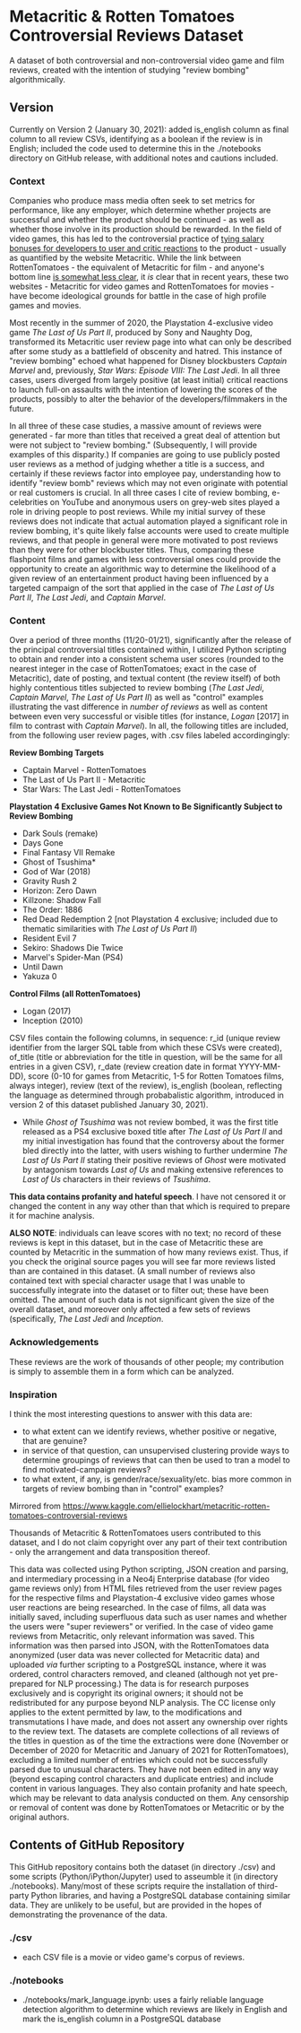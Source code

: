 # Metacritic & Rotten Tomatoes Controversial Reviews Dataset
 A dataset of both controversial and non-controversial video game and film reviews, created with the intention of studying "review bombing" algorithmically.

 ## Version
 Currently on Version 2 (January 30, 2021): added is_english column as final column to all review CSVs, identifying as a boolean if the review is in English; included the code used to determine this in the ./notebooks directory on GitHub release, with additional notes and cautions included.

### Context

Companies who produce mass media often seek to set metrics for performance, like any employer, which determine whether projects are successful and whether the product should be continued - as well as whether those involve in its production should be rewarded. In the field of video games, this has led to the controversial practice of [tying salary bonuses for developers to user and critic reactions](https://arstechnica.com/gaming/2012/03/why-linking-developer-bonuses-to-metacritic-scores-should-come-to-an-end/) to the product - usually as quantified by the website Metacritic. While the link between RottenTomatoes - the equivalent of Metacritic for film - and anyone's bottom line [is somewhat less clear](https://www.theringer.com/movies/2020/9/4/21422568/rotten-tomatoes-effective-on-box-office), it *is* clear that in recent years, these two websites - Metacritic for video games and RottenTomatoes for movies - have become ideological grounds for battle in the case of high profile games and movies.

Most recently in the summer of 2020, the Playstation 4-exclusive video game *The Last of Us Part II*, produced by Sony and Naughty Dog, transformed its Metacritic user review page into what can only be described after some study as a battlefield of obscenity and hatred. This instance of "review bombing" echoed what happened for Disney blockbusters *Captain Marvel* and, previously, *Star Wars: Episode VIII: The Last Jedi*. In all three cases, users diverged from largely positive (at least initial) critical reactions to launch full-on assaults with the intention of lowering the scores of the products, possibly to alter the behavior of the developers/filmmakers in the future.

In all three of these case studies, a massive amount of reviews were generated - far more than titles that received a great deal of attention but were not subject to "review bombing." (Subsequently, I will provide examples of this disparity.) If companies are going to use publicly posted user reviews as a method of judging whether a title is a success, and certainly if these reviews factor into employee pay, understanding how to identify "review bomb" reviews which may not even originate with potential or real customers is crucial. In all three cases I cite of review bombing, e-celebrities on YouTube and anonymous users on grey-web sites played a role in driving people to post reviews. While my initial survey of these reviews does not indicate that actual automation played a significant role in review bombing, it's quite likely false accounts were used to create multiple reviews, and that people in general were more motivated to post reviews than they were for other blockbuster titles. Thus, comparing these flashpoint films and games with less controversial ones could provide the opportunity to create an algorithmic way to determine the likelihood of a given review of an entertainment product having been influenced by a targeted campaign of the sort that applied in the case of *The Last of Us Part II*, *The Last Jedi*, and *Captain Marvel*.

### Content

Over a period of three months (11/20-01/21), significantly after the release of the principal controversial titles contained within, I utilized Python scripting to obtain and render into a consistent schema user scores (rounded to the nearest integer in the case of RottenTomatoes; exact in the case of Metacritic), date of posting, and textual content (the review itself) of both highly contentious titles subjected to review bombing (*The Last Jedi*, *Captain Marvel*, *The Last of Us Part II*) as well as "control" examples illustrating the vast difference in *number of reviews* as well as content between even very successful or visible titles (for instance, *Logan* [2017] in film to contrast with *Captain Marvel*). In all, the following titles are included, from the following user review pages, with .csv files labeled accordingingly:

**Review Bombing Targets**
- Captain Marvel - RottenTomatoes
- The Last of Us Part II - Metacritic
- Star Wars: The Last Jedi - RottenTomatoes

**Playstation 4 Exclusive Games Not Known to Be Significantly Subject to Review Bombing**
- Dark Souls (remake)
- Days Gone
- Final Fantasy VII Remake
- Ghost of Tsushima*
- God of War (2018)
- Gravity Rush 2
- Horizon: Zero Dawn
- Killzone: Shadow Fall
- The Order: 1886
- Red Dead Redemption 2 [not Playstation 4 exclusive; included due to thematic similarities with *The Last of Us Part II*)
- Resident Evil 7
- Sekiro: Shadows Die Twice
- Marvel's Spider-Man (PS4)
- Until Dawn
- Yakuza 0

**Control Films (all RottenTomatoes)**
- Logan (2017)
- Inception (2010)

CSV files contain the following columns, in sequence: r_id (unique review identifier from the larger SQL table from which these CSVs were created), of_title (title or abbreviation for the title in question, will be the same for all entries in a given CSV), r_date (review creation date in format YYYY-MM-DD), score (0-10 for games from Metacritic, 1-5 for Rotten Tomatoes films, always integer), review (text of the review), is_english (boolean, reflecting the language as determined through probabalistic algorithm, introduced in version 2 of this dataset published January 30, 2021).

* While *Ghost of Tsushima* was not review bombed, it was the first title released as a PS4 exclusive boxed title after *The Last of Us Part II* and my initial investigation has found that the controversy about the former bled directly into the latter, with users wishing to further undermine *The Last of Us Part II* stating their positive reviews of *Ghost* were motivated by antagonism towards *Last of Us* and making extensive references to *Last of Us* characters in their reviews of *Tsushima*.

**This data contains profanity and hateful speech**. I have not censored it or changed the content in any way other than that which is required to prepare it for machine analysis.

**ALSO NOTE**: individuals can leave scores with no text; no record of these reviews is kept in this dataset, but in the case of Metacritic these are counted by Metacritic in the summation of how many reviews exist. Thus, if you check the original source pages you will see far more reviews listed than are contained in this dataset. (A small number of reviews also contained text with special character usage that I was unable to successfully integrate into the dataset or to filter out; these have been omitted. The amount of such data is not significant given the size of the overall dataset, and moreover only affected a few sets of reviews (specifically, *The Last Jedi* and *Inception*.

### Acknowledgements

These reviews are the work of thousands of other people; my contribution is simply to assemble them in a form which can be analyzed.


### Inspiration

I think the most interesting questions to answer with this data are:

- to what extent can we identify reviews, whether positive or negative, that are genuine?
- in service of that question, can unsupervised clustering provide ways to determine groupings of reviews that can then be used to tran a model to find motivated-campaign reviews?
- to what extent, if any, is gender/race/sexuality/etc. bias more common in targets of review bombing than in "control" examples?

Mirrored from https://www.kaggle.com/ellielockhart/metacritic-rotten-tomatoes-controversial-reviews

Thousands of Metacritic & RottenTomatoes users contributed to this dataset, and I do not claim copyright over any part of their text contribution - only the arrangement and data transposition thereof.

This data was collected using Python scripting, JSON creation and parsing, and intermediary processing in a Neo4j Enterprise database (for video game reviews only) from HTML files retrieved from the user review pages for the respective films and Playstation-4 exclusive video games whose user reactions are being researched. In the case of films, all data was initially saved, including superfluous data such as user names and whether the users were "super reviewers" or verified. In the case of video game reviews from Metacritic, only relevant information was saved. This information was then parsed into JSON, with the RottenTomatoes data anonymized (user data was never collected for Metacritic data) and uploaded *via* further scripting to a PostgreSQL instance, where it was ordered, control characters removed, and cleaned (although not yet pre-prepared for NLP processing.) The data is for research purposes exclusively and is copyright its original owners; it should not be redistributed for any purpose beyond NLP analysis. The CC license only applies to the extent permitted by law, to the modifications and transmutations I have made, and does not assert any ownership over rights to the review text. The datasets are complete collections of all reviews of the titles in question as of the time the extractions were done (November or December of 2020 for Metacritic and January of 2021 for RottenTomatoes), excluding a limited number of entries which could not be successfully parsed due to unusual characters. They have not been edited in any way (beyond escaping control characters and duplicate entries) and include content in various languages. They also contain profanity and hate speech, which may be relevant to data analysis conducted on them. Any censorship or removal of content was done by RottenTomatoes or Metacritic or by the original authors.

## Contents of GitHub Repository
This GitHub repository contains both the dataset (in directory ./csv) and some scripts (Python/iPython/Jupyter) used to asseumble it (in directory ./notebooks). Many/most of these scripts require the installation of third-party Python libraries, and having a PostgreSQL database containing similar data. They are unlikely to be useful, but are provided in the hopes of demonstrating the provenance of the data.

### ./csv
- each CSV file is a movie or video game's corpus of reviews.

### ./notebooks
- ./notebooks/mark_language.ipynb: uses a fairly reliable language detection algorithm to determine which reviews are likely in English and mark the is_english column in a PostgreSQL database